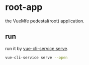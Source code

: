 # root-app
the VueMfe pedestal(root) application.

## run
run it by [vue-cli-service serve](https://cli.vuejs.org/guide/cli-service.html#vue-cli-service-serve).

```bash
vue-cli-service serve --open
```
